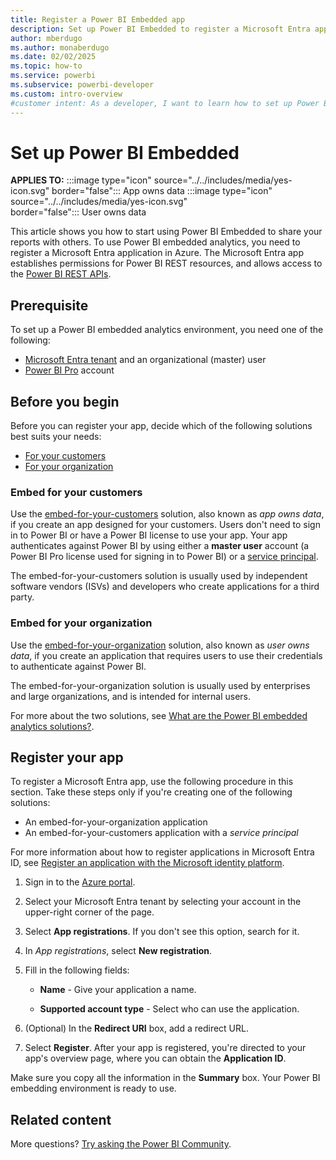 ```yaml
---
title: Register a Power BI Embedded app
description: Set up Power BI Embedded to register a Microsoft Entra app, create a workspace, import content, grant permissions.
author: mberdugo
ms.author: monaberdugo
ms.date: 02/02/2025
ms.topic: how-to
ms.service: powerbi
ms.subservice: powerbi-developer
ms.custom: intro-overview
#customer intent: As a developer, I want to learn how to set up Power BI Embedded so that I can share my reports with others.
---
```


# Set up Power BI Embedded

**APPLIES TO:** :::image type="icon" source="../../includes/media/yes-icon.svg" border="false":::&nbsp;App&nbsp;owns&nbsp;data :::image type="icon" source="../../includes/media/yes-icon.svg" border="false":::&nbsp;User&nbsp;owns&nbsp;data

This article shows you how to start using Power BI Embedded to share your reports with others. To use Power BI embedded analytics, you need to register a Microsoft Entra application in Azure. The Microsoft Entra app establishes permissions for Power BI REST resources, and allows access to the [Power BI REST APIs](/rest/api/power-bi/).

## Prerequisite

To set up a Power BI embedded analytics environment, you need one of the following:

* [Microsoft Entra tenant](./create-an-azure-active-directory-tenant.md) and an organizational (master) user
* [Power BI Pro](https://powerbi.microsoft.com/power-bi-pro/) account

## Before you begin

Before you can register your app, decide which of the following solutions best suits your needs:

* [For your customers](#embed-for-your-customers)
* [For your organization](#embed-for-your-organization)

### Embed for your customers

Use the [embed-for-your-customers](embed-sample-for-customers.md) solution, also known as *app owns data*, if you create an app designed for your customers. Users don't need to sign in to Power BI or have a Power BI license to use your app. Your app authenticates against Power BI by using either a **master user** account (a Power BI Pro license used for signing in to Power BI) or a [service principal](embed-service-principal.md).

The embed-for-your-customers solution is usually used by independent software vendors (ISVs) and developers who create applications for a third party.

### Embed for your organization

Use the [embed-for-your-organization](embed-sample-for-your-organization.md) solution, also known as *user owns data*, if you create an application that requires users to use their credentials to authenticate against Power BI.

The embed-for-your-organization solution is usually used by enterprises and large organizations, and is intended for internal users.

For more about the two solutions, see [What are the Power BI embedded analytics solutions?](embedded-analytics-power-bi.md#what-are-the-power-bi-embedded-analytics-solutions).

## Register your app

To register a Microsoft Entra app, use the following procedure in this section. Take these steps only if you're creating one of the following solutions:

* An embed-for-your-organization application
* An embed-for-your-customers application with a *service principal*

For more information about how to register applications in Microsoft Entra ID, see [Register an application with the Microsoft identity platform](/azure/active-directory/develop/quickstart-register-app).

1. Sign in to the [Azure portal](https://portal.azure.com).

1. Select your Microsoft Entra tenant by selecting your account in the upper-right corner of the page.

1. Select **App registrations**. If you don't see this option, search for it.

1. In *App registrations*, select **New registration**.

1. Fill in the following fields:

   * **Name** - Give your application a name.

   * **Supported account type** - Select who can use the application.

1. (Optional) In the **Redirect URI** box, add a redirect URL.

1. Select **Register**. After your app is registered, you're directed to your app's overview page, where you can obtain the **Application ID**.

Make sure you copy all the information in the **Summary** box. Your Power BI embedding environment is ready to use.

## Related content

More questions? [Try asking the Power BI Community](https://community.powerbi.com/).
